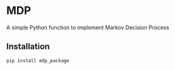 # MDP

A simple Python function to implement Markov Decision Process

## Installation
```bash
pip install mdp_package
